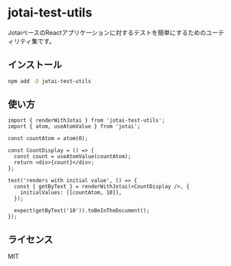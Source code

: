# jotai-test-utils

JotaiベースのReactアプリケーションに対するテストを簡単にするためのユーティリティ集です。

## インストール

```bash
npm add -D jotai-test-utils
```

## 使い方

```tsx
import { renderWithJotai } from 'jotai-test-utils';
import { atom, useAtomValue } from 'jotai';

const countAtom = atom(0);

const CountDisplay = () => {
  const count = useAtomValue(countAtom);
  return <div>{count}</div>;
};

test('renders with initial value', () => {
  const { getByText } = renderWithJotai(<CountDisplay />, {
    initialValues: [[countAtom, 10]],
  });

  expect(getByText('10')).toBeInTheDocument();
});
```

## ライセンス

MIT
